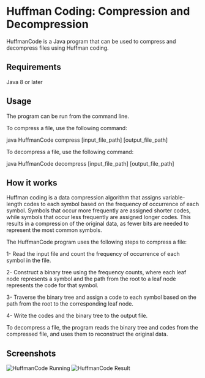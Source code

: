 # Huffman Coding: Compression and Decompression
HuffmanCode is a Java program that can be used to compress and decompress files using Huffman coding.

## Requirements
Java 8 or later

## Usage
The program can be run from the command line. 

To compress a file, use the following command:

java HuffmanCode compress [input_file_path] [output_file_path]

To decompress a file, use the following command:

java HuffmanCode decompress [input_file_path] [output_file_path]

## How it works
Huffman coding is a data compression algorithm that assigns variable-length codes to each symbol based on the frequency of occurrence of each symbol. Symbols that occur more frequently are assigned shorter codes, while symbols that occur less frequently are assigned longer codes. This results in a compression of the original data, as fewer bits are needed to represent the most common symbols.

The HuffmanCode program uses the following steps to compress a file:

1- Read the input file and count the frequency of occurrence of each symbol in the file.

2- Construct a binary tree using the frequency counts, where each leaf node represents a symbol and the path from the root to a leaf node represents the code for that symbol.

3- Traverse the binary tree and assign a code to each symbol based on the path from the root to the corresponding leaf node.

4- Write the codes and the binary tree to the output file.

To decompress a file, the program reads the binary tree and codes from the compressed file, and uses them to reconstruct the original data.

## Screenshots
![HuffmanCode Running](https://user-images.githubusercontent.com/88712877/218340850-213748ed-21e6-4370-8d2d-c67626a1790e.png)
![HuffmanCode Result](https://user-images.githubusercontent.com/88712877/218340851-c319c801-0177-40cd-a325-911afab2b347.png)
